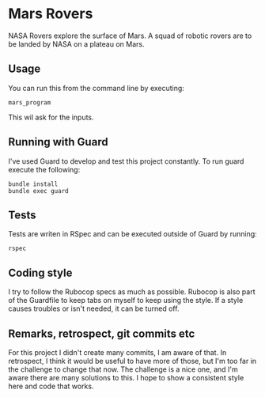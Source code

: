 # Mars Rovers

NASA Rovers explore the surface of Mars.
A squad of robotic rovers are to be landed by NASA on a plateau on Mars.

## Usage
You can run this from the command line by executing:
```
mars_program
```
This wil ask for the inputs.

## Running with Guard
I've used Guard to develop and test this project constantly. To run guard execute the following:
```
bundle install
bundle exec guard
```
## Tests
Tests are writen in RSpec and can be executed outside of Guard by running:
```
rspec
```
## Coding style
I try to follow the Rubocop specs as much as possible. Rubocop is also part of the Guardfile to keep tabs on myself to keep using the style. If a style causes troubles or isn't needed, it can be turned off.

## Remarks, retrospect, git commits etc
For this project I didn't create many commits, I am aware of that. In retrospect, I think it would be useful to have more of those, but I'm too far in the challenge to change that now.
The challenge is a nice one, and I'm aware there are many solutions to this. I hope to show a consistent style here and code that works.